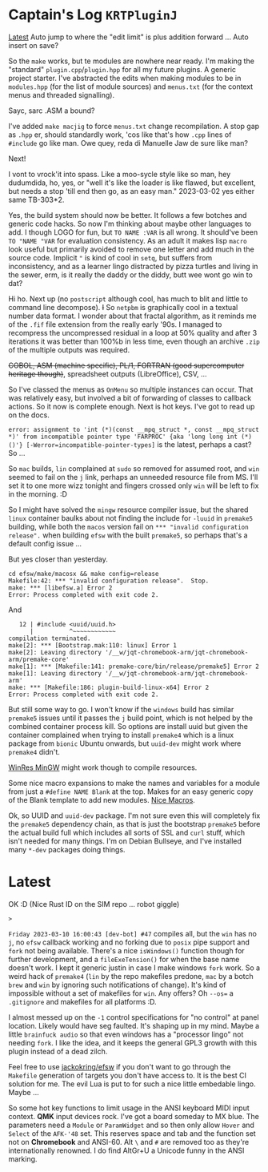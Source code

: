 # Captain's Log `KRTPluginJ`

[Latest](#latest) Auto jump to where the "edit limit" is plus addition forward ... Auto insert on save?

So the `make` works, but te modules are nowhere near ready. I'm making the "standard" `plugin.cpp`/`plugin.hpp` for all my future plugins. A generic project starter. I've abstracted the edits when making modules to be in `modules.hpp` (for the list of module sources) and `menus.txt` (for the context menus and threaded signalling).

Sayc, sarc .ASM a bound?

I've added `make macjig` to force `menus.txt` change recompilation. A stop gap as `.hpp` er, should standardly work, 'cos like that's how `.cpp` lines of `#include` go like man. Owe quey, reda di Manuelle Jaw de sure like man?

Next!

I vont to vrock'it into spass. Like a moo-sycle style like so man, hey dudumdida, ho, yes, or "well it's like the loader is like flawed, but excellent, but needs a stop 'till end then go, as an easy man." 2023-03-02 yes either same TB-303*2.

Yes, the build system should now be better. It follows a few botches and generic code hacks. So now I'm thinking about maybe other languages to add. I though LOGO for fun, but `TO NAME :VAR` is all wrong. It should've been `TO "NAME "VAR` for evaluation consistency. As an adult it makes lisp `macro` look useful but primarily avoided to remove one letter and add much in the source code. Implicit `"` is kind of cool in `setq`, but suffers from inconsistency, and as a learner lingo distracted by pizza turtles and living in the sewer, erm, is it really the daddy or the diddy, butt wee wont go win to dat?

Hi ho. Next up (no `postscript` although cool, has much to  blit and little to command line decompose).  ~~I~~ So `netpbm` is graphically cool in a textual number data format. I wonder about that fractal algorithm, as it reminds me of the `.fif` file extension from the really early '90s. I managed to recompress the uncompressed residual in a loop at 50% quality and after 3 iterations it was better than 100%b in less time, even though an archive `.zip` of the multiple outputs was required.

~~COBOL, ASM (machine specific), PL/1, FORTRAN (good supercomputer heritage though)~~, spreadsheet outputs (LibreOffice), CSV, ...

So I've classed the menus as `OnMenu` so multiple instances can occur. That was relatively easy, but involved a bit of forwarding of classes to callback actions. So it now is complete enough. Next is hot keys. I've got to read up on the docs.

`error: assignment to 'int (*)(const __mpq_struct *, const __mpq_struct *)' from incompatible pointer type 'FARPROC' {aka 'long long int (*)()'} [-Werror=incompatible-pointer-types]` is the latest, perhaps a cast? So ...

So `mac` builds, `lin` complained at `sudo` so removed for assumed root, and `win` seemed to fail on the `j` link, perhaps an unneeded resource file from MS. I'll set it to one more wizz tonight and fingers crossed only `win` will be left to fix in the morning. :D

So I might have solved the `mingw` resource compiler issue, but the shared `linux` container baulks about not finding the include for `-luuid` in `premake5` building, while both the `macos` version fail on `*** "invalid configuration release".` when building `efsw` with the built `premake5`, so perhaps that's a default config issue ...

But yes closer than yesterday.

```
cd efsw/make/macosx && make config=release
Makefile:42: *** "invalid configuration release".  Stop.
make: *** [libefsw.a] Error 2
Error: Process completed with exit code 2.
```

And

```
   12 | #include <uuid/uuid.h>
      |          ^~~~~~~~~~~~~
compilation terminated.
make[2]: *** [Bootstrap.mak:110: linux] Error 1
make[2]: Leaving directory '/__w/jqt-chromebook-arm/jqt-chromebook-arm/premake-core'
make[1]: *** [Makefile:141: premake-core/bin/release/premake5] Error 2
make[1]: Leaving directory '/__w/jqt-chromebook-arm/jqt-chromebook-arm'
make: *** [Makefile:186: plugin-build-linux-x64] Error 2
Error: Process completed with exit code 2.
```

But still some way to go. I won't know if the `windows` build has similar `premake5` issues until it passes the `j` build point, which is not helped by the combined container process kill. So options are install uuid but given the container complained when trying to install `premake4` which is a linux package from `bionic` Ubuntu onwards, but `uuid-dev` might work where `premake4` didn't.

[WinRes MinGW](https://blog.didierstevens.com/2018/09/17/quickpost-compiling-exes-and-resources-with-mingw-on-kali/) might work though to compile resources.

Some nice macro expansions to make the names and variables for a module from just a `#define NAME Blank` at the top. Makes for an easy generic copy of the Blank template to add new modules. [Nice Macros](https://www.iar.com/knowledge/learn/programming/advanced-preprocessor-tips-and-tricks/).

Ok, so UUID and `uuid-dev` package. I'm not sure even this will completely fix the `premake5` dependency chain, as that is just the bootstrap `premake5` before the actual build full which includes all sorts of SSL and `curl` stuff, which isn't needed for many things. I'm on Debian Bullseye, and I've installed many `*-dev` packages doing things.

# Latest

OK :D (Nice Rust ID on the SIM repo ... robot giggle)

`>`

`Friday 2023-03-10 16:00:43 [dev-bot] #47` compiles all, but the `win` has no `j`, no `efsw` callback working and no forking due to `posix` pipe support and `fork` not being available. There's a nice `isWindows()` function though for further development, and a `fileExeTension()` for when the base name doesn't work. I kept it generic justin in case I make windows `fork` work. So a weird hack of `premake4` (`lin` by the repo makefiles predone, `mac` by a botch `brew` and `win` by ignoring such notifications of change). It's kind of impossible without a set of makefiles for `win`. Any offers? Oh `--os=` a `.gitignore` and makefiles for all platforms :D.

I almost messed up on the `-1` control specifications for "no control" at panel location. Likely would have seg faulted. It's shaping up in my mind. Maybe a little `brainfuck audio` so that even windows has a "processor lingo" not needing `fork`. I like the idea, and it keeps the general GPL3 growth with this plugin instead of a dead zilch.

Feel free to use [jackokring/efsw](https://github.com/jackokring/efsw) if you don't want to go through the `Makefile` generation of targets you don't have access to. It is the best CI solution for me. The evil Lua is put to for such a nice little embedable lingo. Maybe ...

So some hot key functions to limit usage in the ANSI keyboard MIDI input context. **QMK** input devices rock. I've got a board someday to MX blue. The parameters need a `Module` or `ParamWidget` and so then only allow `Hover` and `Select` of the `AFK-'48` set. This reserves space and tab and the function set not on **Chromebook** and ANSI-60. Alt `\` and `#` are removed too as they're internationally renowned. I do find AltGr+U a Unicode funny in the ANSI marking. 
